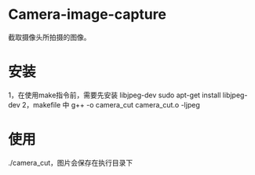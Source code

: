# Camera-image-capture
截取摄像头所拍摄的图像。
# 安装
1，在使用make指令前，需要先安装 libjpeg-dev
sudo apt-get install libjpeg-dev
  2，makefile 中
g++ -o camera_cut camera_cut.o -ljpeg
# 使用
./camera_cut，图片会保存在执行目录下

